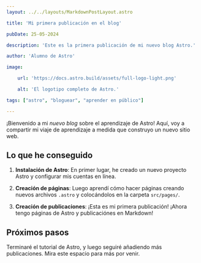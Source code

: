 ```yaml
---
layout: ../../layouts/MarkdownPostLayout.astro

title: 'Mi primera publicación en el blog'

pubDate: 25-05-2024

description: 'Este es la primera publicación de mi nuevo blog Astro.'

author: 'Alumno de Astro'

image:

    url: 'https://docs.astro.build/assets/full-logo-light.png'

    alt: 'El logotipo completo de Astro.'

tags: ["astro", "bloguear", "aprender en público"]

---
```


¡Bienvenido a mi _nuevo blog_ sobre el aprendizaje de Astro! Aquí, voy a compartir mi viaje de aprendizaje a medida que construyo un nuevo sitio web.

## Lo que he conseguido

1. **Instalación de Astro**: En primer lugar, he creado un nuevo proyecto Astro y configurar mis cuentas en línea.

2. **Creación de páginas**: Luego aprendí cómo hacer páginas creando nuevos archivos `.astro` y colocándolos en la carpeta `src/pages/`.

3. **Creación de publicaciones**: ¡Esta es mi primera publicación! ¡Ahora tengo páginas de Astro y publicaciónes en Markdown!

## Próximos pasos

Terminaré el tutorial de Astro, y luego seguiré añadiendo más publicaciones. Mira este espacio para más por venir.